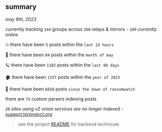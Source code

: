 
## summary
_may 9th, 2023_

currently tracking `144` groups across `260` relays & mirrors - _`109` currently online_

⏲ there have been `5` posts within the `last 24 hours`

🦈 there have been `84` posts within the `month of may`

🪐 there have been `1102` posts within the `last 90 days`

🏚 there have been `1337` posts within the `year of 2023`

🦕 there have been `6028` posts `since the dawn of ransomwatch`

there are `75` custom parsers indexing posts

_`20` sites using v2 onion services are no longer indexed - [support.torproject.org](https://support.torproject.org/onionservices/v2-deprecation/)_

> see the project [README](https://github.com/joshhighet/ransomwatch#ransomwatch--) for backend technicals
